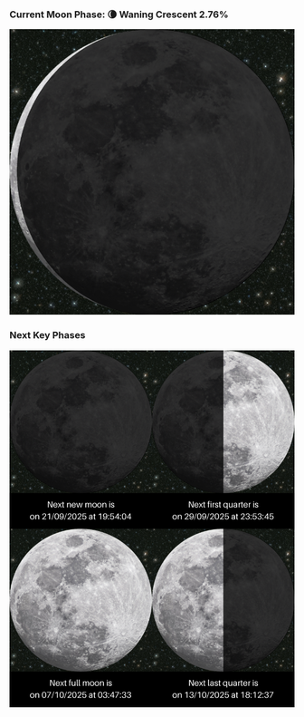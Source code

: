 ### Current Moon Phase: 🌘 Waning Crescent 2.76%
![Moon Phase](moonphase.png)
### Next Key Phases
![Gallery](gallery.png)